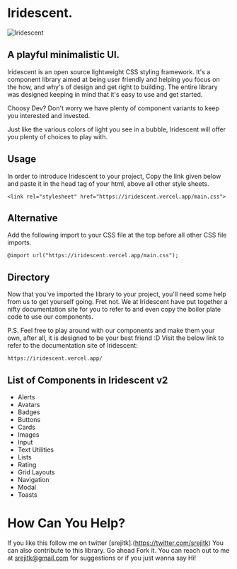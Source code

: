 # Iridescent.
![Iridescent](https://res.cloudinary.com/dkqrmlxlg/image/upload/v1649884272/Iridescent/Ellipse_2_u9uafq.png)
## A playful minimalistic UI.



Iridescent is an open source lightweight CSS styling framework. It's a component library aimed at being user friendly and helping you focus on the how, and why's of design and get right to building.
The entire library was designed keeping in mind that it's easy to use and get started.

Choosy Dev? Don't worry we have plenty of component variants to keep you interested and invested.

Just like the various colors of light you see in a bubble, Iridescent will offer you plenty of choices to play with.

## Usage
In order to introduce Iridescent to your project, Copy the link given below and paste it in the head tag of your html, above all other style sheets.

    <link rel="stylesheet" href="https://iridescent.vercel.app/main.css">
## Alternative
Add the following import to your CSS file at the top before all other CSS file imports.

    @import url("https://iridescent.vercel.app/main.css");
## Directory
Now that you've imported the library to your project, you'll need some help from us to get yourself going. Fret not. We at Iridescent have put together a 
nifty documentation site for you to refer to and even copy the boiler plate code to use our components. 

P.S. Feel free to play around with our components and make them your own, after all, it is designed to be your best friend :D
Visit the below link to refer to the documentation site of Iridescent:

    https://iridescent.vercel.app/
## List of Components in Iridescent v2

 - Alerts	
 - Avatars
 - Badges
 - Buttons
 - Cards
 - Images
 - Input
 - Text Utilities
 - Lists
 - Rating
 - Grid Layouts
 - Navigation
 - Modal
 - Toasts


# How Can You Help?
If you like this follow me on twitter [srejitk].(https://twitter.com/srejitk)
You can also contribute to this library. Go ahead Fork it.
You can reach out to me at srejitk@gmail.com for suggestions or if you just wanna say Hi!
 
